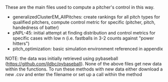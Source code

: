 These are the main files used to compute a pitcher's control in this way.
* generalizedClusterEM_AllPitches: create rankings for all pitch types for qualified pitchers, compute control metric for specific (pitcher, pitch, handedness of batter)
* pNPL-45: initial attempt at finding distribution and control metrics for specific cases with low n (i.e. fastballs in 3-2 counts against "power hitters")
* pitch_optimization: basic simulation environment referenced in appendix

NOTE: the data was initially retrieved using pybaseball (https://github.com/jldbc/pybaseball). None of the above files get new data within the functions. To run these methods with new data either download a new .csv and enter the filename or set up a call within the method
